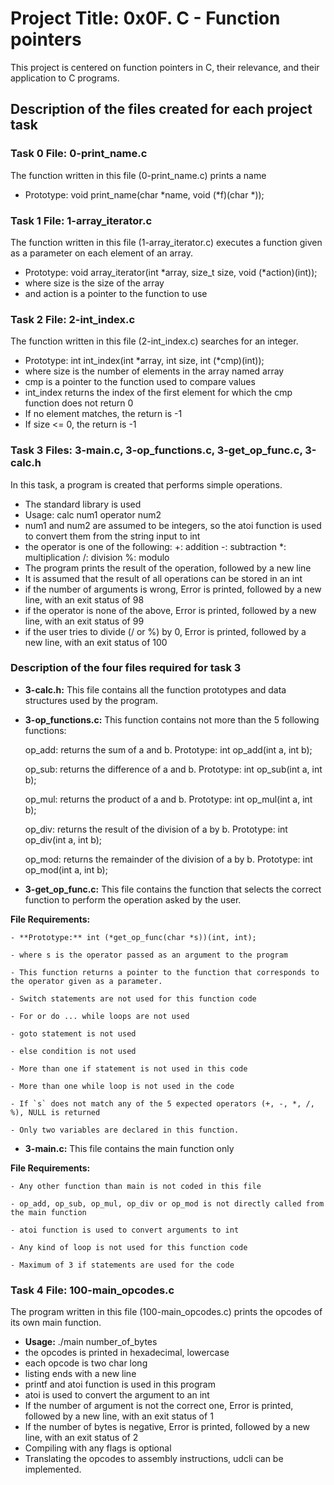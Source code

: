 # Project Title: 0x0F. C - Function pointers

This project is centered on function pointers in C, their relevance, and their application to C programs.

## Description of the files created for each project task

### Task 0 File: 0-print_name.c
The function written in this file (0-print_name.c) prints a name
- Prototype: void print_name(char *name, void (*f)(char *));

### Task 1 File: 1-array_iterator.c
The function written in this file (1-array_iterator.c) executes a function given as a parameter on each element of an array.
- Prototype: void array_iterator(int *array, size_t size, void (*action)(int));
- where size is the size of the array
- and action is a pointer to the function to use

### Task 2 File: 2-int_index.c
The function written in this file (2-int_index.c) searches for an integer.
- Prototype: int int_index(int *array, int size, int (*cmp)(int));
- where size is the number of elements in the array named array
- cmp is a pointer to the function used to compare values
- int_index returns the index of the first element for which the cmp function does not return 0
- If no element matches, the return is -1
- If size <= 0, the return is -1

### Task 3 Files: 3-main.c, 3-op_functions.c, 3-get_op_func.c, 3-calc.h
In this task, a program is created that performs simple operations.
- The standard library is used
- Usage: calc num1 operator num2
- num1 and num2 are assumed to be integers, so the atoi function is used to convert them from the string input to int
- the operator is one of the following:
	+: addition
	-: subtraction
	*: multiplication
	/: division
	%: modulo
- The program prints the result of the operation, followed by a new line
- It is assumed that the result of all operations can be stored in an int
- if the number of arguments is wrong, Error is printed, followed by a new line, with an exit status of 98
- if the operator is none of the above, Error is printed, followed by a new line, with an exit status of 99
- if the user tries to divide (/ or %) by 0, Error is printed, followed by a new line, with an exit status of 100

### Description of the four files required for task 3
- **3-calc.h:** This file contains all the function prototypes and data structures used by the program. 
- **3-op_functions.c:** This function contains not more than the 5 following functions:

	op_add: returns the sum of a and b. Prototype: int op_add(int a, int b);
	
	op_sub: returns the difference of a and b. Prototype: int op_sub(int a, int b);
	
	op_mul: returns the product of a and b. Prototype: int op_mul(int a, int b);
	
	op_div: returns the result of the division of a by b. Prototype: int op_div(int a, int b);
	
	op_mod: returns the remainder of the division of a by b. Prototype: int op_mod(int a, int b);

- **3-get_op_func.c:** This file contains the function that selects the correct function to perform the operation asked by the user.

**File Requirements:**

	- **Prototype:** int (*get_op_func(char *s))(int, int);
 
	- where s is the operator passed as an argument to the program
 
	- This function returns a pointer to the function that corresponds to the operator given as a parameter.
 
	- Switch statements are not used for this function code
 
	- For or do ... while loops are not used
 
	- goto statement is not used
 
	- else condition is not used
 
	- More than one if statement is not used in this code
 
	- More than one while loop is not used in the code
 
	- If `s` does not match any of the 5 expected operators (+, -, *, /, %), NULL is returned
 
	- Only two variables are declared in this function.

- **3-main.c:** This file contains the main function only

**File Requirements:**

	- Any other function than main is not coded in this file
 
	- op_add, op_sub, op_mul, op_div or op_mod is not directly called from the main function
 
	- atoi function is used to convert arguments to int
 
	- Any kind of loop is not used for this function code
 
	- Maximum of 3 if statements are used for the code

### Task 4 File: 100-main_opcodes.c
The program written in this file (100-main_opcodes.c) prints the opcodes of its own main function.
- **Usage:** ./main number_of_bytes
- the opcodes is printed in hexadecimal, lowercase
- each opcode is two char long
- listing ends with a new line
- printf and atoi function is used in this program
- atoi is used to convert the argument to an int
- If the number of argument is not the correct one, Error is printed, followed by a new line, with an exit status of 1
- If the number of bytes is negative, Error is printed, followed by a new line, with an exit status of 2
- Compiling with any flags is optional
- Translating the opcodes to assembly instructions, udcli can be implemented.

